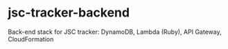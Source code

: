 # jsc-tracker-backend
Back-end stack for JSC tracker: DynamoDB, Lambda (Ruby), API Gateway, CloudFormation

